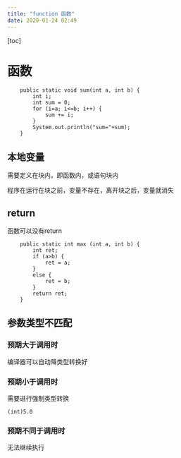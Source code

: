 ```yaml
---
title: "function 函数"
date: 2020-01-24 02:49
---
```

[toc]



# 函数

```
    public static void sum(int a, int b) {
        int i;
        int sum = 0;
        for (i=a; i<=b; i++) {
            sum += i;
        }
        System.out.println("sum="+sum);
    }
```





## 本地变量

需要定义在块内，即函数内，或语句块内

程序在运行在块之前，变量不存在，离开块之后，变量就消失



## return

函数可以没有return

```
    public static int max (int a, int b) {
        int ret;
        if (a>b) {
            ret = a;
        }
        else {
            ret = b;
        }
        return ret;
    }
```



## 参数类型不匹配



### 预期大于调用时

编译器可以自动降类型转换好



### 预期小于调用时

需要进行强制类型转换

```
(int)5.0
```



### 预期不同于调用时

无法继续执行